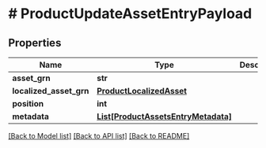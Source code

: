 # # ProductUpdateAssetEntryPayload


## Properties 


Name | Type | Description | Notes
------------ | ------------- | ------------- | -------------
**asset_grn**| **str** |   | [optional]
**localized_asset_grn**| [**ProductLocalizedAsset**](ProductLocalizedAsset.md) |   | [optional]
**position**| **int** |   | [optional]
**metadata**| [**List[ProductAssetsEntryMetadata]**](ProductAssetsEntryMetadata.md) |   | [optional]


[[Back to Model list]](../../README.md#models) [[Back to API list]](../../README.md#endpoints) [[Back to README]](../../README.md)

